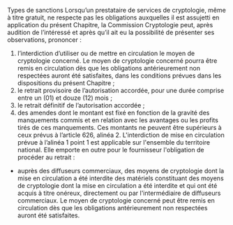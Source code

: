Types de sanctions
Lorsqu’un prestataire de services de cryptologie, même à titre gratuit, ne respecte pas les obligations auxquelles il est assujetti en application du présent Chapitre, la Commission Cryptologie peut, après audition de l’intéressé et après qu’il ait eu la possibilité de présenter ses observations, prononcer :
1. l’interdiction d’utiliser ou de mettre en circulation le moyen de cryptologie concerné. Le moyen de cryptologie concerné pourra être remis en circulation dès que les obligations antérieurement non respectées auront été satisfaites, dans les conditions prévues dans les dispositions du présent Chapitre ;
1. le retrait provisoire de l’autorisation accordée, pour une durée comprise entre un (01) et douze
(12) mois ;
1. le retrait définitif de l’autorisation accordée ;
1. des amendes dont le montant est fixé en fonction de la gravité des manquements commis et en relation avec les avantages ou les profits tirés de ces manquements. Ces montants ne peuvent être supérieurs à ceux prévus à l’article 626, alinéa 2.
L'interdiction de mise en circulation prévue à l’alinéa 1 point 1 est applicable sur l'ensemble du territoire national.  Elle emporte en outre pour le fournisseur l'obligation de procéder au retrait :
- auprès des diffuseurs commerciaux, des moyens de cryptologie dont la mise en circulation a été interdite des matériels constituant des moyens de cryptologie dont la mise en circulation a été interdite et qui ont été acquis à titre onéreux, directement ou par l'intermédiaire de diffuseurs commerciaux.
Le moyen de cryptologie concerné peut être remis en circulation dès que les obligations antérieurement non respectées auront été satisfaites.